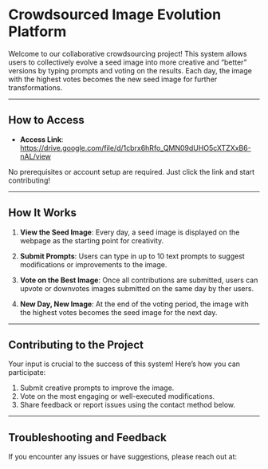 # Crowdsourced Image Evolution Platform

Welcome to our collaborative crowdsourcing project! This system allows users to collectively evolve a seed image into more creative and “better” versions by typing prompts and voting on the results. Each day, the image with the highest votes becomes the new seed image for further transformations.

---

## How to Access

- **Access Link**: https://drive.google.com/file/d/1cbrx6hRfo_QMN09dUHO5cXTZXxB6-nAL/view

No prerequisites or account setup are required. Just click the link and start contributing!

---

## How It Works

1. **View the Seed Image**:
   Every day, a seed image is displayed on the webpage as the starting point for creativity.

2. **Submit Prompts**:
   Users can type in up to 10 text prompts to suggest modifications or improvements to the image.

3. **Vote on the Best Image**:
   Once all contributions are submitted, users can upvote or downvotes images submitted on the same day by ther users.

4. **New Day, New Image**:
   At the end of the voting period, the image with the highest votes becomes the seed image for the next day.

---

## Contributing to the Project

Your input is crucial to the success of this system! Here’s how you can participate:

1. Submit creative prompts to improve the image.
2. Vote on the most engaging or well-executed modifications.
3. Share feedback or report issues using the contact method below.

---

## Troubleshooting and Feedback

If you encounter any issues or have suggestions, please reach out at:
